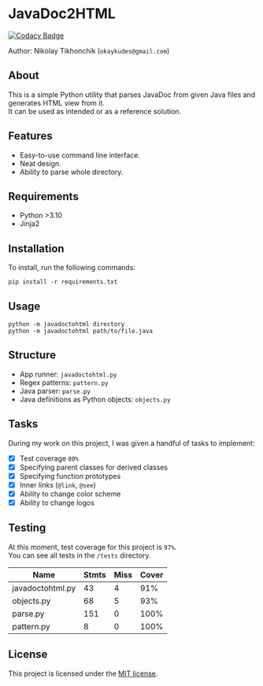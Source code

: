 # JavaDoc2HTML

[![Codacy Badge](https://app.codacy.com/project/badge/Grade/3f9a6627b48841e9ae2fcc4d4743ec33)](https://app.codacy.com/gh/Moultree/javadoc2html/dashboard?utm_source=gh&utm_medium=referral&utm_content=&utm_campaign=Badge_grade)  

Author: Nikolay Tikhonchik (`okaykudes@gmail.com`)

## About  
This is a simple Python utility that parses JavaDoc from given Java files and generates HTML view from it.  
It can be used as intended or as a reference solution.

## Features
- Easy-to-use command line interface.
- Neat design.
- Ability to parse whole directory.

## Requirements 
- Python >3.10
- Jinja2

## Installation

To install, run the following commands:
```
pip install -r requirements.txt
```

## Usage

```
python -m javadoctohtml directory
python -m javadoctohtml path/to/file.java
```

## Structure

- App runner: `javadoctohtml.py`  
- Regex patterns: `pattern.py`  
- Java parser: `parse.py`  
- Java definitions as Python objects: `objects.py`  

## Tasks

During my work on this project, I was given a handful of tasks to implement:  

- [x] Test coverage `80%`  
- [x] Specifying parent classes for derived classes  
- [x] Specifying function prototypes  
- [x] Inner links (`@link`, `@see`)  
- [x] Ability to change color scheme  
- [x] Ability to change logos    

## Testing

At this moment, test coverage for this project is `97%`.  
You can see all tests in the `/tests` directory.  

| Name            | Stmts | Miss | Cover |
|-----------------|-------|------|-------|
|javadoctohtml.py |    43 |    4 |   91% |
|objects.py       |    68 |    5 |   93% |
|parse.py         |   151 |    0 |  100% |
|pattern.py       |     8 |    0 |  100% |

## License

This project is licensed under the [MIT license](LICENSE).
